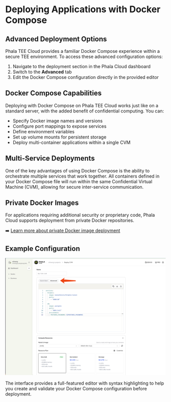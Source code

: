 # Deploying Applications with Docker Compose

## Advanced Deployment Options

Phala TEE Cloud provides a familiar Docker Compose experience within a secure TEE environment. To access these advanced configuration options:

1. Navigate to the deployment section in the Phala Cloud dashboard
2. Switch to the **Advanced** tab
3. Edit the Docker Compose configuration directly in the provided editor

## Docker Compose Capabilities

Deploying with Docker Compose on Phala TEE Cloud works just like on a standard server, with the added benefit of confidential computing. You can:

- Specify Docker image names and versions
- Configure port mappings to expose services
- Define environment variables
- Set up volume mounts for persistent storage
- Deploy multi-container applications within a single CVM

## Multi-Service Deployments

One of the key advantages of using Docker Compose is the ability to orchestrate multiple services that work together. All containers defined in your Docker Compose file will run within the same Confidential Virtual Machine (CVM), allowing for secure inter-service communication.

## Private Docker Images

For applications requiring additional security or proprietary code, Phala Cloud supports deployment from private Docker repositories.

➡️ [Learn more about private Docker image deployment](./create-with-private-docker-image)

## Example Configuration

![Docker Compose deployment interface](../../.gitbook/assets/cloud-compose-deployment.png)

The interface provides a full-featured editor with syntax highlighting to help you create and validate your Docker Compose configuration before deployment.
